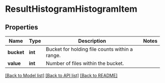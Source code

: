 # ResultHistogramHistogramItem

## Properties
Name | Type | Description | Notes
------------ | ------------- | ------------- | -------------
**bucket** | **int** | Bucket for holding file counts within a range. | 
**value** | **int** | Number of files within the bucket. | 

[[Back to Model list]](../README.md#documentation-for-models) [[Back to API list]](../README.md#documentation-for-api-endpoints) [[Back to README]](../README.md)


